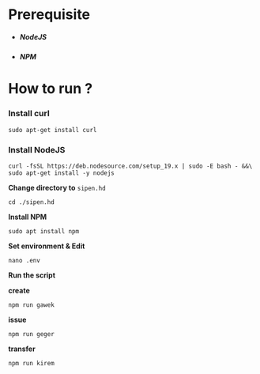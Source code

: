 # Prerequisite

- ##### NodeJS

- ##### NPM



# How to run ?

### Install curl
```shell
sudo apt-get install curl
```

### Install NodeJS
```shell
curl -fsSL https://deb.nodesource.com/setup_19.x | sudo -E bash - &&\
sudo apt-get install -y nodejs
```

**Change directory to** `sipen.hd`
```shell
cd ./sipen.hd
```

**Install NPM**
```shell
sudo apt install npm
```

**Set environment & Edit**
```
nano .env
```

**Run the script** 

**create**
```
npm run gawek
```
**issue**
```
npm run geger
```
**transfer**
```
npm run kirem
```
